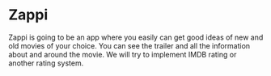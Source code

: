 # Zappi
Zappi is going to be an app where you easily can get good ideas of new and old movies of your choice. You can see the trailer and all the information about and around the movie. We will try to implement IMDB rating or another rating system.
